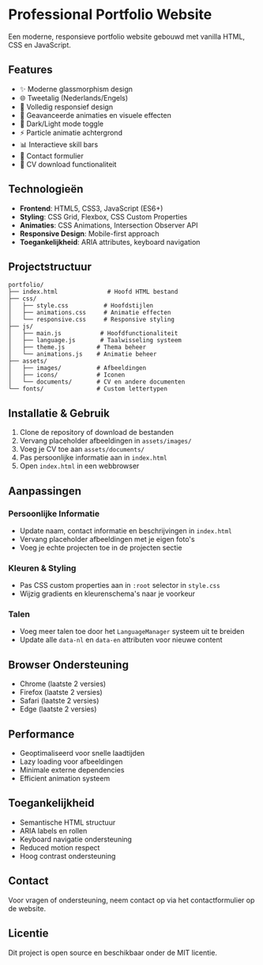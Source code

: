 # Professional Portfolio Website

Een moderne, responsieve portfolio website gebouwd met vanilla HTML, CSS en JavaScript.

## Features

- ✨ Moderne glassmorphism design
- 🌐 Tweetalig (Nederlands/Engels)
- 📱 Volledig responsief design
- 🎨 Geavanceerde animaties en visuele effecten
- 🌙 Dark/Light mode toggle
- ⚡ Particle animatie achtergrond
- 📊 Interactieve skill bars
- 📝 Contact formulier
- 📄 CV download functionaliteit

## Technologieën

- **Frontend**: HTML5, CSS3, JavaScript (ES6+)
- **Styling**: CSS Grid, Flexbox, CSS Custom Properties
- **Animaties**: CSS Animations, Intersection Observer API
- **Responsive Design**: Mobile-first approach
- **Toegankelijkheid**: ARIA attributes, keyboard navigation

## Projectstructuur

```
portfolio/
├── index.html              # Hoofd HTML bestand
├── css/
│   ├── style.css          # Hoofdstijlen
│   ├── animations.css     # Animatie effecten
│   └── responsive.css     # Responsive styling
├── js/
│   ├── main.js           # Hoofdfunctionaliteit
│   ├── language.js       # Taalwisseling systeem
│   ├── theme.js         # Thema beheer
│   └── animations.js    # Animatie beheer
├── assets/
│   ├── images/          # Afbeeldingen
│   ├── icons/           # Iconen
│   └── documents/       # CV en andere documenten
└── fonts/               # Custom lettertypen
```

## Installatie & Gebruik

1. Clone de repository of download de bestanden
2. Vervang placeholder afbeeldingen in `assets/images/`
3. Voeg je CV toe aan `assets/documents/`
4. Pas persoonlijke informatie aan in `index.html`
5. Open `index.html` in een webbrowser

## Aanpassingen

### Persoonlijke Informatie

- Update naam, contact informatie en beschrijvingen in `index.html`
- Vervang placeholder afbeeldingen met je eigen foto's
- Voeg je echte projecten toe in de projecten sectie

### Kleuren & Styling

- Pas CSS custom properties aan in `:root` selector in `style.css`
- Wijzig gradients en kleurenschema's naar je voorkeur

### Talen

- Voeg meer talen toe door het `LanguageManager` systeem uit te breiden
- Update alle `data-nl` en `data-en` attributen voor nieuwe content

## Browser Ondersteuning

- Chrome (laatste 2 versies)
- Firefox (laatste 2 versies)
- Safari (laatste 2 versies)
- Edge (laatste 2 versies)

## Performance

- Geoptimaliseerd voor snelle laadtijden
- Lazy loading voor afbeeldingen
- Minimale externe dependencies
- Efficient animation systeem

## Toegankelijkheid

- Semantische HTML structuur
- ARIA labels en rollen
- Keyboard navigatie ondersteuning
- Reduced motion respect
- Hoog contrast ondersteuning

## Contact

Voor vragen of ondersteuning, neem contact op via het contactformulier op de website.

## Licentie

Dit project is open source en beschikbaar onder de MIT licentie.
